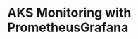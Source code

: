 # AKS Monitoring with PrometheusGrafana                                                                                                                                                                                                                          
